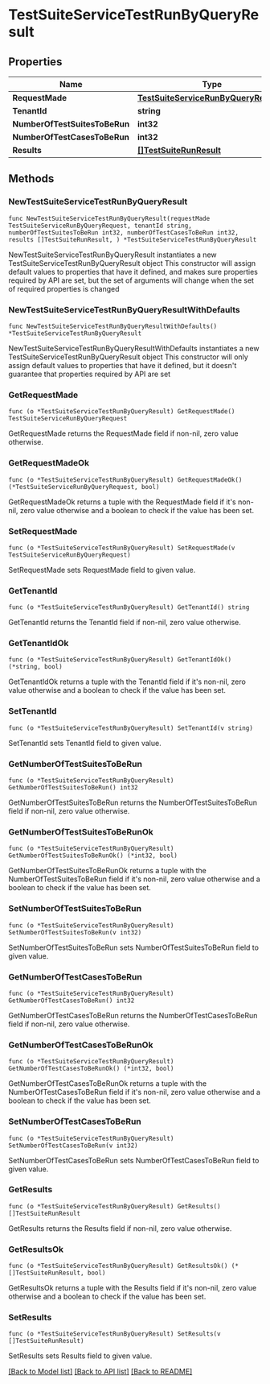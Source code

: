 # TestSuiteServiceTestRunByQueryResult

## Properties

Name | Type | Description | Notes
------------ | ------------- | ------------- | -------------
**RequestMade** | [**TestSuiteServiceRunByQueryRequest**](TestSuiteServiceRunByQueryRequest.md) |  | 
**TenantId** | **string** |  | 
**NumberOfTestSuitesToBeRun** | **int32** |  | 
**NumberOfTestCasesToBeRun** | **int32** |  | 
**Results** | [**[]TestSuiteRunResult**](TestSuiteRunResult.md) |  | 

## Methods

### NewTestSuiteServiceTestRunByQueryResult

`func NewTestSuiteServiceTestRunByQueryResult(requestMade TestSuiteServiceRunByQueryRequest, tenantId string, numberOfTestSuitesToBeRun int32, numberOfTestCasesToBeRun int32, results []TestSuiteRunResult, ) *TestSuiteServiceTestRunByQueryResult`

NewTestSuiteServiceTestRunByQueryResult instantiates a new TestSuiteServiceTestRunByQueryResult object
This constructor will assign default values to properties that have it defined,
and makes sure properties required by API are set, but the set of arguments
will change when the set of required properties is changed

### NewTestSuiteServiceTestRunByQueryResultWithDefaults

`func NewTestSuiteServiceTestRunByQueryResultWithDefaults() *TestSuiteServiceTestRunByQueryResult`

NewTestSuiteServiceTestRunByQueryResultWithDefaults instantiates a new TestSuiteServiceTestRunByQueryResult object
This constructor will only assign default values to properties that have it defined,
but it doesn't guarantee that properties required by API are set

### GetRequestMade

`func (o *TestSuiteServiceTestRunByQueryResult) GetRequestMade() TestSuiteServiceRunByQueryRequest`

GetRequestMade returns the RequestMade field if non-nil, zero value otherwise.

### GetRequestMadeOk

`func (o *TestSuiteServiceTestRunByQueryResult) GetRequestMadeOk() (*TestSuiteServiceRunByQueryRequest, bool)`

GetRequestMadeOk returns a tuple with the RequestMade field if it's non-nil, zero value otherwise
and a boolean to check if the value has been set.

### SetRequestMade

`func (o *TestSuiteServiceTestRunByQueryResult) SetRequestMade(v TestSuiteServiceRunByQueryRequest)`

SetRequestMade sets RequestMade field to given value.


### GetTenantId

`func (o *TestSuiteServiceTestRunByQueryResult) GetTenantId() string`

GetTenantId returns the TenantId field if non-nil, zero value otherwise.

### GetTenantIdOk

`func (o *TestSuiteServiceTestRunByQueryResult) GetTenantIdOk() (*string, bool)`

GetTenantIdOk returns a tuple with the TenantId field if it's non-nil, zero value otherwise
and a boolean to check if the value has been set.

### SetTenantId

`func (o *TestSuiteServiceTestRunByQueryResult) SetTenantId(v string)`

SetTenantId sets TenantId field to given value.


### GetNumberOfTestSuitesToBeRun

`func (o *TestSuiteServiceTestRunByQueryResult) GetNumberOfTestSuitesToBeRun() int32`

GetNumberOfTestSuitesToBeRun returns the NumberOfTestSuitesToBeRun field if non-nil, zero value otherwise.

### GetNumberOfTestSuitesToBeRunOk

`func (o *TestSuiteServiceTestRunByQueryResult) GetNumberOfTestSuitesToBeRunOk() (*int32, bool)`

GetNumberOfTestSuitesToBeRunOk returns a tuple with the NumberOfTestSuitesToBeRun field if it's non-nil, zero value otherwise
and a boolean to check if the value has been set.

### SetNumberOfTestSuitesToBeRun

`func (o *TestSuiteServiceTestRunByQueryResult) SetNumberOfTestSuitesToBeRun(v int32)`

SetNumberOfTestSuitesToBeRun sets NumberOfTestSuitesToBeRun field to given value.


### GetNumberOfTestCasesToBeRun

`func (o *TestSuiteServiceTestRunByQueryResult) GetNumberOfTestCasesToBeRun() int32`

GetNumberOfTestCasesToBeRun returns the NumberOfTestCasesToBeRun field if non-nil, zero value otherwise.

### GetNumberOfTestCasesToBeRunOk

`func (o *TestSuiteServiceTestRunByQueryResult) GetNumberOfTestCasesToBeRunOk() (*int32, bool)`

GetNumberOfTestCasesToBeRunOk returns a tuple with the NumberOfTestCasesToBeRun field if it's non-nil, zero value otherwise
and a boolean to check if the value has been set.

### SetNumberOfTestCasesToBeRun

`func (o *TestSuiteServiceTestRunByQueryResult) SetNumberOfTestCasesToBeRun(v int32)`

SetNumberOfTestCasesToBeRun sets NumberOfTestCasesToBeRun field to given value.


### GetResults

`func (o *TestSuiteServiceTestRunByQueryResult) GetResults() []TestSuiteRunResult`

GetResults returns the Results field if non-nil, zero value otherwise.

### GetResultsOk

`func (o *TestSuiteServiceTestRunByQueryResult) GetResultsOk() (*[]TestSuiteRunResult, bool)`

GetResultsOk returns a tuple with the Results field if it's non-nil, zero value otherwise
and a boolean to check if the value has been set.

### SetResults

`func (o *TestSuiteServiceTestRunByQueryResult) SetResults(v []TestSuiteRunResult)`

SetResults sets Results field to given value.



[[Back to Model list]](../README.md#documentation-for-models) [[Back to API list]](../README.md#documentation-for-api-endpoints) [[Back to README]](../README.md)


